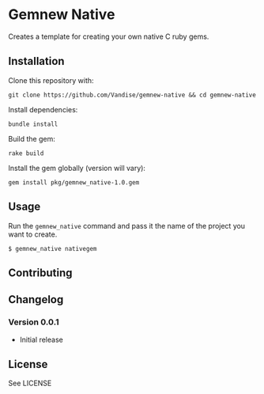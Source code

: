 # Gemnew Native

Creates a template for creating your own native C ruby gems.

## Installation

Clone this repository with:
```
git clone https://github.com/Vandise/gemnew-native && cd gemnew-native
```

Install dependencies:
```
bundle install
```

Build the gem:
```
rake build
```

Install the gem globally (version will vary):
```
gem install pkg/gemnew_native-1.0.gem
```

## Usage

Run the `gemnew_native` command and pass it the name of the project you want to create.

```
$ gemnew_native nativegem
```

## Contributing

## Changelog

### Version 0.0.1

* Initial release

## License

See LICENSE